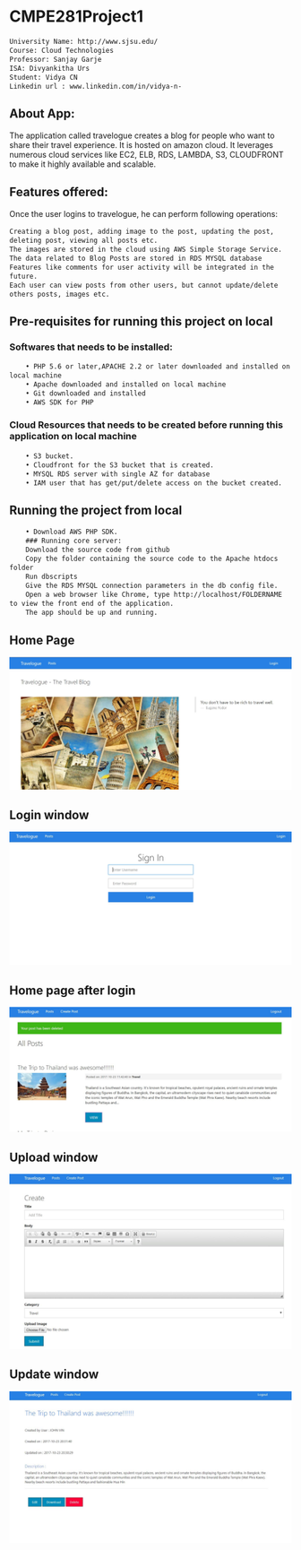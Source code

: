 # CMPE281Project1

    University Name: http://www.sjsu.edu/
    Course: Cloud Technologies
    Professor: Sanjay Garje
    ISA: Divyankitha Urs
    Student: Vidya CN
    Linkedin url : www.linkedin.com/in/vidya-n-

## About App:
The application called travelogue creates a blog for people who want to share their travel experience. It is hosted on amazon cloud. It leverages numerous cloud services like EC2, ELB, RDS, LAMBDA, S3, CLOUDFRONT to make it highly available and scalable.

## Features offered:
Once the user logins to travelogue, he can perform following operations:

    Creating a blog post, adding image to the post, updating the post, deleting post, viewing all posts etc. 
    The images are stored in the cloud using AWS Simple Storage Service. 
    The data related to Blog Posts are stored in RDS MYSQL database
    Features like comments for user activity will be integrated in the future.
    Each user can view posts from other users, but cannot update/delete others posts, images etc.


## Pre-requisites for running this project on local

###  Softwares that needs to be installed:
        • PHP 5.6 or later,APACHE 2.2 or later downloaded and installed on local machine
        • Apache downloaded and installed on local machine
        • Git downloaded and installed
        • AWS SDK for PHP 

### Cloud Resources that needs to be created before running this application on local machine
        • S3 bucket.
        • Cloudfront for the S3 bucket that is created.
        • MYSQL RDS server with single AZ for database
        • IAM user that has get/put/delete access on the bucket created.

## Running the project from local
        • Download AWS PHP SDK.
        ### Running core server:
        Download the source code from github
        Copy the folder containing the source code to the Apache htdocs folder
        Run dbscripts
        Give the RDS MYSQL connection parameters in the db config file.
        Open a web browser like Chrome, type http://localhost/FOLDERNAME to view the front end of the application.
        The app should be up and running.
            
## Home Page
![alt text](screenshots/homepage.JPG "this is the home page")

## Login window
![alt text](screenshots/login.JPG "this is login window")

## Home  page after login
![alt text](screenshots/viewlist.JPG "this is the landing page after login")

## Upload window
![alt text](screenshots/upload.JPG "this is the upload window")

## Update window
![alt text](screenshots/update-delete.JPG "this is the update delete window")










